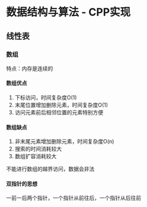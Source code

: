 # 数据结构与算法 - CPP实现

## 线性表

### 数组

特点：内存是连续的

#### 数组优点

1. 下标访问，时间复杂度O(1)
1. 末尾位置增加删除元素，时间复杂度O(1)
1. 访问元素前后相邻位置的元素特别方便

#### 数组缺点

1. 非末尾元素增加删除元素，时间复杂度O(n)
1. 搜索的时间消耗较大
1. 数组扩容消耗较大

不能进行数组的越界访问，数据会非法

#### 双指针的思想

一前一后两个指针，一个指针从前往后，一个指针从后往前


